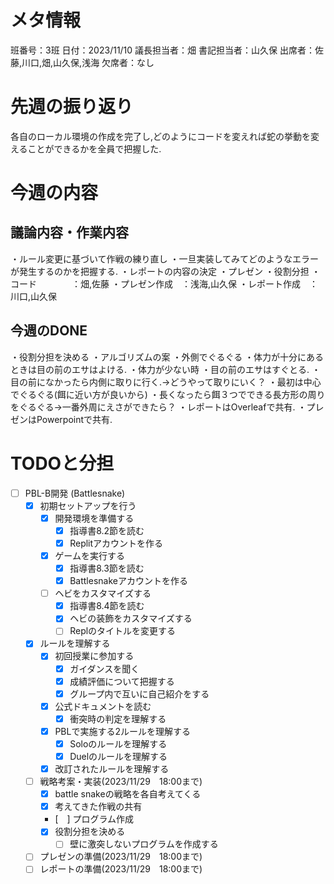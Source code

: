 # メタ情報
班番号：3班
日付：2023/11/10
議長担当者：畑
書記担当者：山久保
出席者：佐藤,川口,畑,山久保,浅海
欠席者：なし


# 先週の振り返り
各自のローカル環境の作成を完了し,どのようにコードを変えれば蛇の挙動を変えることができるかを全員で把握した.

# 今週の内容
## 議論内容・作業内容
・ルール変更に基づいて作戦の練り直し
・一旦実装してみてどのようなエラーが発生するのかを把握する.
・レポートの内容の決定
・プレゼン
・役割分担
  ・コード　　　　：畑,佐藤
  ・プレゼン作成　：浅海,山久保
  ・レポート作成　：川口,山久保

## 今週のDONE
・役割分担を決める
・アルゴリズムの案
    ・外側でぐるぐる
        ・体力が十分にあるときは目の前のエサはよける.
        ・体力が少ない時
            ・目の前のエサはすぐとる.
            ・目の前になかったら内側に取りに行く.→どうやって取りにいく？
    ・最初は中心でぐるぐる(餌に近い方が良いから)
        ・長くなったら餌３つでできる長方形の周りをぐるぐる→一番外周にえさができたら？
・レポートはOverleafで共有.
・プレゼンはPowerpointで共有.

# TODOと分担
- [ ] PBL-B開発 (Battlesnake)
  - [X] 初期セットアップを行う
    - [X] 開発環境を準備する
      - [X] 指導書8.2節を読む
      - [X] Replitアカウントを作る
    - [X] ゲームを実行する
      - [X] 指導書8.3節を読む
      - [X] Battlesnakeアカウントを作る
    - [ ] ヘビをカスタマイズする
      - [X] 指導書8.4節を読む
      - [X] ヘビの装飾をカスタマイズする
      - [ ] Replのタイトルを変更する
  - [X] ルールを理解する
    - [X] 初回授業に参加する
      - [X] ガイダンスを聞く
      - [X] 成績評価について把握する
      - [X] グループ内で互いに自己紹介をする
    - [X] 公式ドキュメントを読む
      - [X] 衝突時の判定を理解する
    - [X] PBLで実施する2ルールを理解する
      - [X] Soloのルールを理解する
      - [X] Duelのルールを理解する
    - [X] 改訂されたルールを理解する 
  - [ ] 戦略考案・実装(2023/11/29　18:00まで)
    - [X] battle snakeの戦略を各自考えてくる
    - [X] 考えてきた作戦の共有
    - [　] プログラム作成
    - [X] 役割分担を決める
      - [ ] 壁に激突しないプログラムを作成する
  - [ ] プレゼンの準備(2023/11/29　18:00まで)
  - [ ] レポートの準備(2023/11/29　18:00まで)